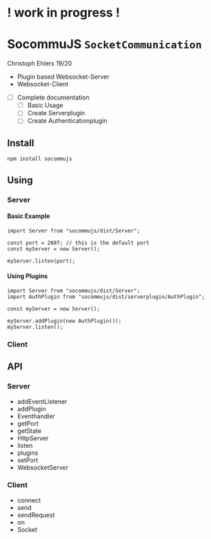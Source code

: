 # ! work in progress !

# SocommuJS `SocketCommunication` 
Christoph Ehlers 19/20
- Plugin based Websocket-Server
- Websocket-Client

- [ ] Complete documentation
    - [ ] Basic Usage
    - [ ] Create Serverplugin
    - [ ] Create Authenticationplugin
    
## Install
    npm install socommujs

## Using 

### Server

#### Basic Example
    import Server from "socommujs/dist/Server";

    const port = 2607; // this is the default port
    const myServer = new Server();
    
    myServer.listen(port);
    
    
#### Using Plugins
    import Server from "socommujs/dist/Server";    
    import AuthPlugin from "socommujs/dist/serverplugin/AuthPlugin";
    
    const myServer = new Server();
    
    myServer.addPlugin(new AuthPlugin());
    myServer.listen();

### Client

## API

### Server 
- addEventListener
- addPlugin
- Eventhandler
- getPort
- getState
- HttpServer
- listen
- plugins
- setPort
- WebsocketServer


### Client
- connect
- send
- sendRequest
- on
- Socket
